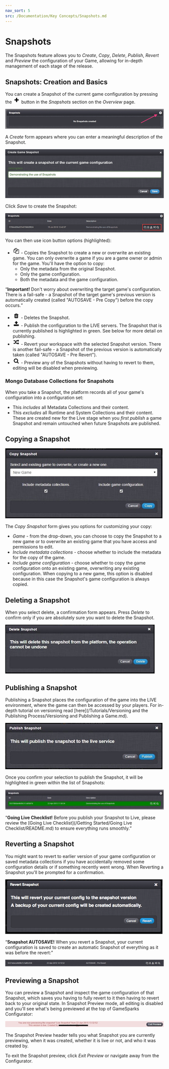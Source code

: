 ```yaml
---
nav_sort: 5
src: /Documentation/Key Concepts/Snapshots.md
---
```


# Snapshots

The Snapshots feature allows you to *Create*, *Copy*, *Delete*, *Publish*, *Revert* and *Preview* the configuration of your Game, allowing for in-depth management of each stage of the release.

## Snapshots: Creation and Basics

You can create a Snapshot of the current game configuration by pressing the ![](/img/fa/plus.png) button in the *Snapshots* section on the *Overview* page.

![](img/Snapshot/1.png)

A *Create* form appears where you can enter a meaningful description of the Snapshot.

![](img/Snapshot/2.png)

Click *Save* to create the Snapshot:

![](img/Snapshot/9.png)

You can then use icon button options (highlighted):

  * ![](/img/fa/copy.png) - Copies the Snapshot to create a new or overwrite an existing game. You can only overwrite a game if you are a game owner or admin for the game. You'll have the option to copy:
    * Only the metadata from the original Snapshot.
    * Only the game configuration.
    * Both the metadata and the game configuration.

<q>**Important!** Don't worry about overwriting the target game's configuration. There is a fail-safe - a Snapshot of the target game's previous version is automatically created (called "AUTOSAVE - Pre Copy") before the copy occurs.</q>
  * ![](/img/fa/trash.png) - Deletes the Snapshot.
  * ![](/img/fa/upload.png) - Publish the configuration to the LIVE servers. The Snapshot that is currently published is highlighted in green. See below for more detail on publishing.
  * ![](/img/fa/random.png) - Revert your workspace with the selected Snapshot version. There is another fail-safe - a Snapshot of the previous version is automatically taken (called "AUTOSAVE - Pre Revert").
  * ![](/img/fa/search.png) - Preview any of the Snapshots without having to revert to them, editing will be disabled when previewing.

### Mongo Database Collections for Snapshots

When you take a Snapshot, the platform records all of your game's configuration into a configuration set:
* This *includes* all Metadata Collections and their content.
* This *excludes* all Runtime and System Collections and their content. These are created new for the Live stage when you *first publish* a game Snapshot and remain untouched when future Snapshots are published.


## Copying a Snapshot

![](img/Snapshot/4.jpg)

The *Copy Snapshot* form gives you options for customizing your copy:

  * *Game* \- from the drop-down, you can choose to copy the Snapshot to a new game or to overwrite an existing game that you have access and permissions to edit.
  * *Include metadata collections* \- choose whether to include the metadata for the copy of the game.
  * *Include game configuration* \- choose whether to copy the game configuration onto an existing game, overwriting any existing configuration. When copying to a new game, this option is disabled because in this case the Snapshot's game configuration is always copied.

## Deleting a Snapshot

When you select delete, a confirmation form appears. Press *Delete* to confirm only if you are absolutely sure you want to delete the Snapshot.

![](img/Snapshot/5.jpg)

## Publishing a Snapshot

Publishing a Snapshot places the configuration of the game into the LIVE environment, where the game can then be accessed by your players. For in-depth tutorial on versioning read [here](/Tutorials/Versioning and the Publishing Process/Versioning and Publishing a Game.md).

![](img/Snapshot/6.jpg)

Once you confirm your selection to publish the Snapshot, it will be highlighted in green within the list of Snapshots:

![](img/Snapshot/7.jpg)

<q>**Going Live Checklist!** Before you publish your Snapshot to Live, please review the [Going Live Checklist](/Getting Started/Going Live Checklist/README.md) to ensure everything runs smoothly.</q>

## Reverting a Snapshot

You might want to revert to earlier version of your game configuration or saved metadata collections if you have accidentally removed some configuration details or if something recently went wrong. When Reverting a Snapshot you'll be prompted for a confirmation.

![](img/Snapshot/8.png)

<q>**Snapshot AUTOSAVE!** When you revert a Snapshot, your current configuration is saved to create an automatic Snapshot of everything as it was before the revert:</q>

![](img/Snapshot/9.jpg)

## Previewing a Snapshot

You can preview a Snapshot and inspect the game configuration of that Snapshot, which saves you having to fully revert to it then having to revert back to your original state. In Snapshot Preview mode, all editing is disabled and you'll see what's being previewed at the top of GameSparks Configurator:

![](img/Snapshot/10.jpg)

The Snapshot Preview header tells you what Snapshot you are currently previewing, when it was created, whether it is live or not, and who it was created by.

To exit the Snapshot preview, click *Exit Preview* or navigate away from the Configurator.
